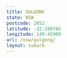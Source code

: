 ```yaml
---
title: GULGONG
state: NSW
postcode: 2852
latitude: -32.280785
longitude: 149.45909
url: /nsw/gulgong/
layout: suburb
---
```

